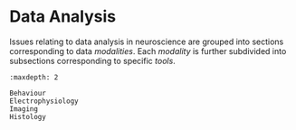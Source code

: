 # Data Analysis

Issues relating to data analysis in neuroscience are grouped into sections corresponding to data *modalities*.
Each *modality* is further subdivided into subsections corresponding to specific *tools*.

```{toctree}
:maxdepth: 2

Behaviour
Electrophysiology
Imaging
Histology
```
  

